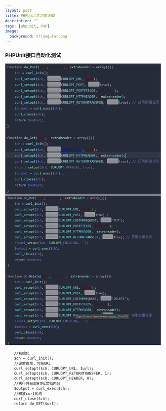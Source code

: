 ```yaml
---
layout: post
title: PHPUnit学习笔记02
description: ""
tags: [phpunit, PHP]
image:
  background: triangular.png
---
```


### PHPUnit接口自动化测试

![lazy-md-syntax](../images/phpunit/phpunit03.png)
![lazy-md-syntax](../images/phpunit/phpunit04.png)

		//初始化
        $ch = curl_init();
        //设置选项，包括URL
        curl_setopt($ch, CURLOPT_URL, $url);
        curl_setopt($ch, CURLOPT_RETURNTRANSFER, 1);
        curl_setopt($ch, CURLOPT_HEADER, 0);
        //执行并获取HTML文档内容
        $output = curl_exec($ch);
        //释放curl句柄
        curl_close($ch);
        return do_GET($url);